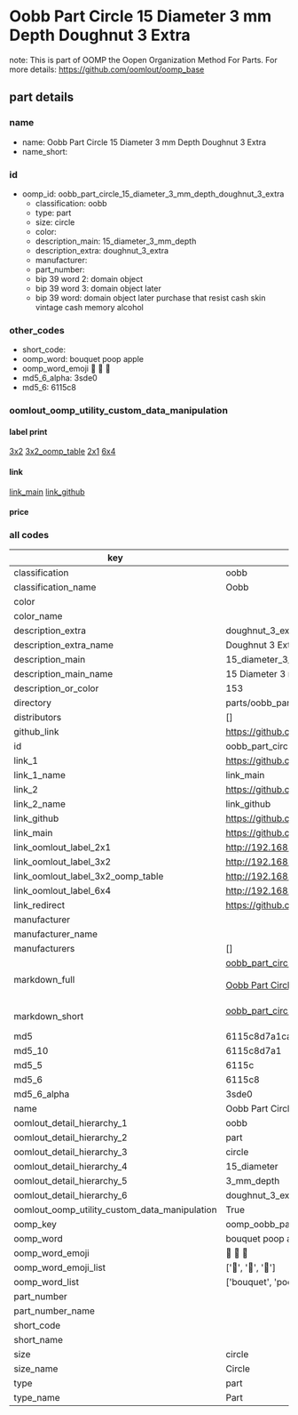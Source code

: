 # Oobb Part Circle 15 Diameter 3 mm Depth Doughnut 3 Extra  

note: This is part of OOMP the Oopen Organization Method For Parts. For more details: https://github.com/oomlout/oomp_base

##  part details
  







### name
* name: Oobb Part Circle 15 Diameter 3 mm Depth Doughnut 3 Extra
* name_short: 
### id
* oomp_id: oobb_part_circle_15_diameter_3_mm_depth_doughnut_3_extra
  * classification: oobb
  * type: part
  * size: circle
  * color: 
  * description_main: 15_diameter_3_mm_depth
  * description_extra: doughnut_3_extra
  * manufacturer: 
  * part_number: 
  * bip 39 word 2: domain object
  * bip 39 word 3: domain object later
  * bip 39 word: domain object later purchase that resist cash skin vintage cash memory alcohol

### other_codes
* short_code: 
* oomp_word: bouquet poop apple
* oomp_word_emoji :bouquet: :poop: :apple:
* md5_6_alpha: 3sde0
* md5_6: 6115c8






### oomlout_oomp_utility_custom_data_manipulation
#### label print
[3x2](http://192.168.1.245:1112/?label=oomp%203sde0)
[3x2_oomp_table](http://192.168.1.108:1112/?label=oomp%203sde0)
[2x1](http://192.168.1.242:1112/?label=oomp%203sde0)
[6x4](http://192.168.1.55:1112/?label=oomp%203sde0)    

#### link

[link_main](https://github.com/oomlout/oomlout_oomp_version_1_messy/tree/main/parts/oobb_part_circle_15_diameter_3_mm_depth_doughnut_3_extra) [link_github](https://github.com/oomlout/oomlout_oomp_version_1_messy/tree/main/parts/oobb_part_circle_15_diameter_3_mm_depth_doughnut_3_extra)                             

#### price







### all codes 
| key | value |  
| --- | --- |  
| classification | oobb |  
| classification_name | Oobb |  
| color |  |  
| color_name |  |  
| description_extra | doughnut_3_extra |  
| description_extra_name | Doughnut 3 Extra |  
| description_main | 15_diameter_3_mm_depth |  
| description_main_name | 15 Diameter 3 mm Depth |  
| description_or_color | 153 |  
| directory | parts/oobb_part_circle_15_diameter_3_mm_depth_doughnut_3_extra |  
| distributors | [] |  
| github_link | https://github.com/oomlout/oomlout_oomp_part_src/tree/main/parts/oobb_part_circle_15_diameter_3_mm_depth_doughnut_3_extra |  
| id | oobb_part_circle_15_diameter_3_mm_depth_doughnut_3_extra |  
| link_1 | https://github.com/oomlout/oomlout_oomp_version_1_messy/tree/main/parts/oobb_part_circle_15_diameter_3_mm_depth_doughnut_3_extra |  
| link_1_name | link_main |  
| link_2 | https://github.com/oomlout/oomlout_oomp_version_1_messy/tree/main/parts/oobb_part_circle_15_diameter_3_mm_depth_doughnut_3_extra |  
| link_2_name | link_github |  
| link_github | https://github.com/oomlout/oomlout_oomp_version_1_messy/tree/main/parts/oobb_part_circle_15_diameter_3_mm_depth_doughnut_3_extra |  
| link_main | https://github.com/oomlout/oomlout_oomp_version_1_messy/tree/main/parts/oobb_part_circle_15_diameter_3_mm_depth_doughnut_3_extra |  
| link_oomlout_label_2x1 | http://192.168.1.242:1112/?label=oomp%203sde0 |  
| link_oomlout_label_3x2 | http://192.168.1.245:1112/?label=oomp%203sde0 |  
| link_oomlout_label_3x2_oomp_table | http://192.168.1.108:1112/?label=oomp%203sde0 |  
| link_oomlout_label_6x4 | http://192.168.1.55:1112/?label=oomp%203sde0 |  
| link_redirect | https://github.com/oomlout/oomlout_oomp_version_1_messy/tree/main/parts/oobb_part_circle_15_diameter_3_mm_depth_doughnut_3_extra |  
| manufacturer |  |  
| manufacturer_name |  |  
| manufacturers | [] |  
| markdown_full | [oobb_part_circle_15_diameter_3_mm_depth_doughnut_3_extra](none)<br>[](none)<br>[Oobb Part Circle 15 Diameter 3 Mm Depth Doughnut 3 Extra](none)<br><br> |  
| markdown_short | [oobb_part_circle_15_diameter_3_mm_depth_doughnut_3_extra](none)<br><br> |  
| md5 | 6115c8d7a1ca846addeffae2faa60207 |  
| md5_10 | 6115c8d7a1 |  
| md5_5 | 6115c |  
| md5_6 | 6115c8 |  
| md5_6_alpha | 3sde0 |  
| name | Oobb Part Circle 15 Diameter 3 mm Depth Doughnut 3 Extra |  
| oomlout_detail_hierarchy_1 | oobb |  
| oomlout_detail_hierarchy_2 | part |  
| oomlout_detail_hierarchy_3 | circle |  
| oomlout_detail_hierarchy_4 | 15_diameter |  
| oomlout_detail_hierarchy_5 | 3_mm_depth |  
| oomlout_detail_hierarchy_6 | doughnut_3_extra |  
| oomlout_oomp_utility_custom_data_manipulation | True |  
| oomp_key | oomp_oobb_part_circle_15_diameter_3_mm_depth_doughnut_3_extra |  
| oomp_word | bouquet poop apple |  
| oomp_word_emoji | :bouquet: :poop: :apple: |  
| oomp_word_emoji_list | [':bouquet:', ':poop:', ':apple:'] |  
| oomp_word_list | ['bouquet', 'poop', 'apple'] |  
| part_number |  |  
| part_number_name |  |  
| short_code |  |  
| short_name |  |  
| size | circle |  
| size_name | Circle |  
| type | part |  
| type_name | Part |  
